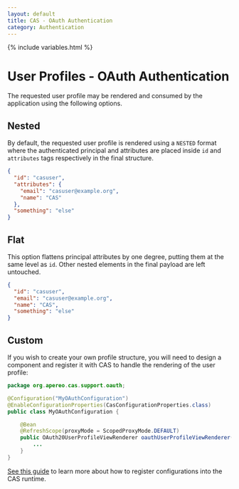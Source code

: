 ```yaml
---
layout: default
title: CAS - OAuth Authentication
category: Authentication
---
```

{% include variables.html %}


# User Profiles - OAuth Authentication

The requested user profile may be rendered and consumed by the application using the following options.

## Nested

By default, the requested user profile is rendered using a `NESTED` format where 
the authenticated principal and attributes are placed inside `id` and `attributes` tags 
respectively in the final structure.

```json
{
  "id": "casuser",
  "attributes": {
    "email": "casuser@example.org",
    "name": "CAS"
  },
  "something": "else"
}
```

## Flat

This option flattens principal attributes by one degree, putting them 
at the same level as `id`. Other nested elements in the final payload are left untouched.

```json
{
  "id": "casuser",
  "email": "casuser@example.org",
  "name": "CAS",
  "something": "else"
}
```

## Custom

If you wish to create your own profile structure, you will need to 
design a component and register it with CAS to handle the rendering of the user profile:

```java
package org.apereo.cas.support.oauth;

@Configuration("MyOAuthConfiguration")
@EnableConfigurationProperties(CasConfigurationProperties.class)
public class MyOAuthConfiguration {

    @Bean
    @RefreshScope(proxyMode = ScopedProxyMode.DEFAULT)
    public OAuth20UserProfileViewRenderer oauthUserProfileViewRenderer() {
        ...
    }
}
```

[See this guide](../configuration/Configuration-Management-Extensions.html) to learn more about 
how to register configurations into the CAS runtime.
